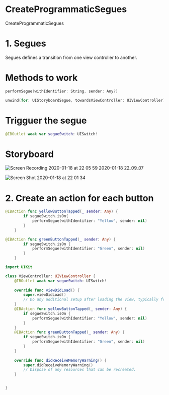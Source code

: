 # CreateProgrammaticSegues
CreateProgrammaticSegues

# 1. Segues

Segues defines a transition from one view controller to another.

# Methods to work

```swift
performSegue(withIdentifier: String, sender: Any?)
```

```swift
unwind(for: UIStoryboardSegue, towardsViewController: UIViewController)
```

# Trigguer the segue

```swift
@IBOutlet weak var segueSwitch: UISwitch!
```

# Storyboard

![Screen Recording 2020-01-18 at 22 05 59 2020-01-18 22_09_07](https://user-images.githubusercontent.com/24994818/72674690-32ed8900-3a3f-11ea-8667-d0b9562fdf3a.gif)

![Screen Shot 2020-01-18 at 22 01 34](https://user-images.githubusercontent.com/24994818/72674596-27e62900-3a3e-11ea-8aa3-0c1dd454a882.png)

# 2. Create an action for each button

```swift
@IBAction func yellowButtonTapped(_ sender: Any) {
        if segueSwitch.isOn{
            performSegue(withIdentifier: "Yellow", sender: nil)
        }
    }
```

```swift
@IBAction func greenButtonTapped(_ sender: Any) {
        if segueSwitch.isOn {
            performSegue(withIdentifier: "Green", sender: nil)
        }
    }
```

```swift
import UIKit

class ViewController: UIViewController {
    @IBOutlet weak var segueSwitch: UISwitch!
    
    override func viewDidLoad() {
        super.viewDidLoad()
        // Do any additional setup after loading the view, typically from a nib.
    }
    @IBAction func yellowButtonTapped(_ sender: Any) {
        if segueSwitch.isOn {
            performSegue(withIdentifier: "Yellow", sender: nil)
        }
    }
    @IBAction func greenButtonTapped(_ sender: Any) {
        if segueSwitch.isOn {
            performSegue(withIdentifier: "Green", sender: nil)
        }
    }
    
    override func didReceiveMemoryWarning() {
        super.didReceiveMemoryWarning()
        // Dispose of any resources that can be recreated.
    }


}
```


